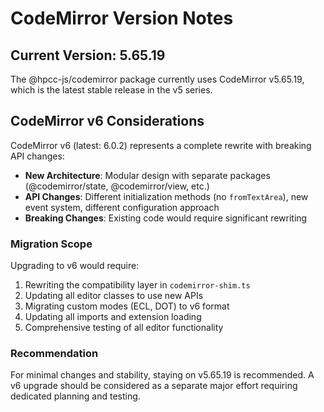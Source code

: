 # CodeMirror Version Notes

## Current Version: 5.65.19

The @hpcc-js/codemirror package currently uses CodeMirror v5.65.19, which is the latest stable release in the v5 series.

## CodeMirror v6 Considerations

CodeMirror v6 (latest: 6.0.2) represents a complete rewrite with breaking API changes:

- **New Architecture**: Modular design with separate packages (@codemirror/state, @codemirror/view, etc.)
- **API Changes**: Different initialization methods (no `fromTextArea`), new event system, different configuration approach
- **Breaking Changes**: Existing code would require significant rewriting

### Migration Scope

Upgrading to v6 would require:
1. Rewriting the compatibility layer in `codemirror-shim.ts`
2. Updating all editor classes to use new APIs
3. Migrating custom modes (ECL, DOT) to v6 format
4. Updating all imports and extension loading
5. Comprehensive testing of all editor functionality

### Recommendation

For minimal changes and stability, staying on v5.65.19 is recommended. A v6 upgrade should be considered as a separate major effort requiring dedicated planning and testing.